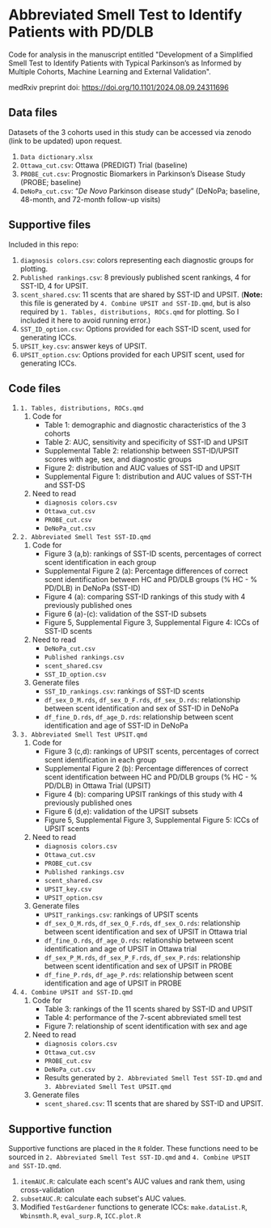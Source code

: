 # Abbreviated Smell Test to Identify Patients with PD/DLB

Code for analysis in the manuscript entitled "Development of a Simplified Smell Test to Identify Patients with Typical Parkinson’s as Informed by Multiple Cohorts, Machine Learning and External Validation". 

medRxiv preprint doi: https://doi.org/10.1101/2024.08.09.24311696

## Data files

Datasets of the 3 cohorts used in this study can be accessed via zenodo (link to be updated) upon request.

1. `Data dictionary.xlsx`
2. `Ottawa_cut.csv`: Ottawa (PREDIGT) Trial (baseline)
3. `PROBE_cut.csv`: Prognostic Biomarkers in Parkinson’s Disease Study (PROBE; baseline)
4. `DeNoPa_cut.csv`: “_De Novo_ Parkinson disease study” (DeNoPa; baseline, 48-month, and 72-month follow-up visits)

## Supportive files

Included in this repo:

1. `diagnosis colors.csv`: colors representing each diagnostic groups for plotting.
2. `Published rankings.csv`: 8 previously published scent rankings, 4 for SST-ID, 4 for UPSIT.
3. `scent_shared.csv`: 11 scents that are shared by SST-ID and UPSIT. (__Note:__ this file is generated by `4. Combine UPSIT and SST-ID.qmd`, but is also required by `1. Tables, distributions, ROCs.qmd` for plotting. So I included it here to avoid running error.)
4. `SST_ID_option.csv`: Options provided for each SST-ID scent, used for generating ICCs.
5. `UPSIT_key.csv`: answer keys of UPSIT.
6. `UPSIT_option.csv`: Options provided for each UPSIT scent, used for generating ICCs.

## Code files

1. `1. Tables, distributions, ROCs.qmd`
   1. Code for
      - Table 1: demographic and diagnostic characteristics of the 3 cohorts
      - Table 2: AUC, sensitivity and specificity of SST-ID and UPSIT
      - Supplemental Table 2: relationship between SST-ID/UPSIT scores with age, sex, and diagnostic groups
      - Figure 2: distribution and AUC values of SST-ID and UPSIT
      - Supplemental Figure 1: distribution and AUC values of SST-TH and SST-DS
   2. Need to read
      - `diagnosis colors.csv`
      - `Ottawa_cut.csv`
      - `PROBE_cut.csv`
      - `DeNoPa_cut.csv`
2. `2. Abbreviated Smell Test SST-ID.qmd`
   1. Code for
      - Figure 3 (a,b): rankings of SST-ID scents, percentages of correct scent identification in each group
      - Supplemental Figure 2 (a): Percentage differences of correct scent identification between HC and PD/DLB groups (% HC - % PD/DLB) in DeNoPa (SST-ID)
      - Figure 4 (a): comparing SST-ID rankings of this study with 4 previously published ones
      - Figure 6 (a)-(c): validation of the SST-ID subsets
      - Figure 5, Supplemental Figure 3, Supplemental Figure 4: ICCs of SST-ID scents
   2. Need to read
      - `DeNoPa_cut.csv`
      - `Published rankings.csv`
      - `scent_shared.csv`
      - `SST_ID_option.csv`
   3. Generate files
      - `SST_ID_rankings.csv`: rankings of SST-ID scents
      - `df_sex_D_M.rds`, `df_sex_D_F.rds`, `df_sex_D.rds`: relationship between scent identification and sex of SST-ID in DeNoPa
      - `df_fine_D.rds`, `df_age_D.rds`: relationship between scent identification and age of SST-ID in DeNoPa
3. `3. Abbreviated Smell Test UPSIT.qmd`
   1. Code for
      - Figure 3 (c,d): rankings of UPSIT scents, percentages of correct scent identification in each group
      - Supplemental Figure 2 (b): Percentage differences of correct scent identification between HC and PD/DLB groups (% HC - % PD/DLB) in Ottawa Trial (UPSIT)
      - Figure 4 (b): comparing UPSIT rankings of this study with 4 previously published ones
      - Figure 6 (d,e): validation of the UPSIT subsets
      - Figure 5, Supplemental Figure 3, Supplemental Figure 5: ICCs of UPSIT scents
   2. Need to read
      - `diagnosis colors.csv`
      - `Ottawa_cut.csv`
      - `PROBE_cut.csv`
      - `Published rankings.csv`
      - `scent_shared.csv`
      - `UPSIT_key.csv`
      - `UPSIT_option.csv`
   3. Generate files
      - `UPSIT_rankings.csv`: rankings of UPSIT scents
      - `df_sex_O_M.rds`, `df_sex_O_F.rds`, `df_sex_O.rds`: relationship between scent identification and sex of UPSIT in Ottawa trial
      - `df_fine_O.rds`, `df_age_O.rds`: relationship between scent identification and age of UPSIT in Ottawa trial
      - `df_sex_P_M.rds`, `df_sex_P_F.rds`, `df_sex_P.rds`: relationship between scent identification and sex of UPSIT in PROBE
      - `df_fine_P.rds`, `df_age_P.rds`: relationship between scent identification and age of UPSIT in PROBE
4. `4. Combine UPSIT and SST-ID.qmd`
   1. Code for
      - Table 3: rankings of the 11 scents shared by SST-ID and UPSIT
      - Table 4: performance of the 7-scent abbreviated smell test
      - Figure 7: relationship of scent identification with sex and age
   2. Need to read
      - `diagnosis colors.csv`
      - `Ottawa_cut.csv`
      - `PROBE_cut.csv`
      - `DeNoPa_cut.csv`
      - Results generated by `2. Abbreviated Smell Test SST-ID.qmd` and `3. Abbreviated Smell Test UPSIT.qmd`
   3. Generate files
      - `scent_shared.csv`: 11 scents that are shared by SST-ID and UPSIT.

## Supportive function

Supportive functions are placed in the `R` folder. These functions need to be sourced in `2. Abbreviated Smell Test SST-ID.qmd` and `4. Combine UPSIT and SST-ID.qmd`.

1. `itemAUC.R`: calculate each scent's AUC values and rank them, using cross-validation
2. `subsetAUC.R`: calculate each subset's AUC values.
3. Modified `TestGardener` functions to generate ICCs: `make.dataList.R`, `Wbinsmth.R`, `eval_surp.R`, `ICC.plot.R`

